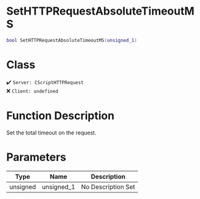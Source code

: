 # SetHTTPRequestAbsoluteTimeoutMS
```lua
bool SetHTTPRequestAbsoluteTimeoutMS(unsigned_1)
```
# Class
✔️ `Server: CScriptHTTPRequest`  
❌ `Client: undefined`  

# Function Description
Set the total timeout on the request.
# Parameters
Type|Name|Description
--|--|--
unsigned|unsigned_1|No Description Set
